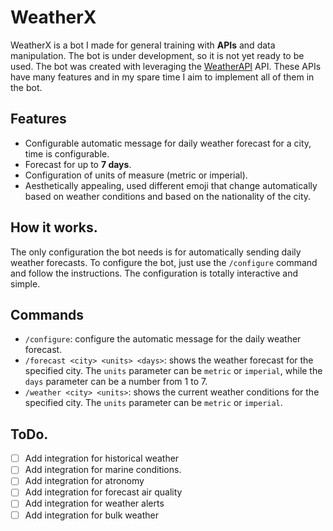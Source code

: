 # WeatherX
WeatherX is a bot I made for general training with **APIs** and data manipulation. The bot is under development, so it is not yet ready to be used. The bot was created with leveraging the [WeatherAPI](https://www.weatherapi.com/) API. These APIs have many features and in my spare time I aim to implement all of them in the bot.

## Features
- Configurable automatic message for daily weather forecast for a city, time is configurable.
- Forecast for up to **7 days**.
- Configuration of units of measure (metric or imperial).
- Aesthetically appealing, used different emoji that change automatically based on weather conditions and based on the nationality of the city.

## How it works.
The only configuration the bot needs is for automatically sending daily weather forecasts. To configure the bot, just use the `/configure` command and follow the instructions. The configuration is totally interactive and simple. 

## Commands
- `/configure`: configure the automatic message for the daily weather forecast.
- `/forecast <city> <units> <days>`: shows the weather forecast for the specified city. The `units` parameter can be `metric` or `imperial`, while the `days` parameter can be a number from 1 to 7.
- `/weather <city> <units>`: shows the current weather conditions for the specified city. The `units` parameter can be `metric` or `imperial`.

## ToDo.
- [ ] Add integration for historical weather
- [ ] Add integration for marine conditions.
- [ ] Add integration for atronomy
- [ ] Add integration for forecast air quality
- [ ] Add integration for weather alerts
- [ ] Add integration for bulk weather
